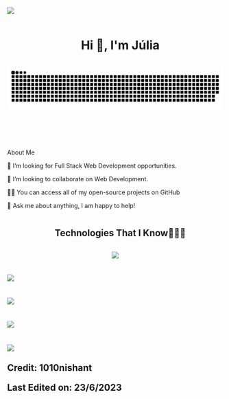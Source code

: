 
<!--horizontal divider(gradiant)-->
<img src="https://user-images.githubusercontent.com/73097560/115834477-dbab4500-a447-11eb-908a-139a6edaec5c.gif">

<!--h1 without bottom border-->
<div id="user-content-toc">
  <ul align="center">
    <summary><h1 style="display: inline-block">Hi 👋, I'm Júlia </h1></summary>
  </ul>
</div>


<!--- snake -->
<div align="center">
  <img  src="https://github.com/1999AZZAR/1999AZZAR/blob/main/resources/img/grid-snake.svg"
       alt="snake" /></a>
</div>


<!--h2 without bottom border-->
<div id="user-content-toc">
  <ul align="center">
    <summary><h2 style="display: inline-block"></h2></summary>
  </ul>
</div>


<!--Intro start-->
 About Me

🔭 I’m looking for Full Stack Web Development opportunities.

👯 I’m looking to collaborate on Web Development.

👨‍💻 You can access all of my open-source projects on GitHub

💬 Ask me about anything, I am happy to help!

<!--Intro end-->

<!--h1 without bottom border-->
<div id="user-content-toc">
  <ul align="center">
    <summary><h2 style="display: inline-block">Technologies That I Know👨🏻‍💻</h2></summary>
  </ul>
</div>
<!--tech stack icons-->
<p align="center">
  <a href="https://skillicons.dev">
    <img src="https://skillicons.dev/icons?i=git,bootstrap,css,docker,figma,github,html,nodejs,Ruby,Ruby on Rails,JavaScript,vscode&perline=14" />
  </a>
</p>

<h2 "💾 Fundamentals and Databases:" />

  <img src="https://skillicons.dev/icons?i=Terminal,Ruby,SQL,vscode&perline=14" />

<h2 "📋 Front-end & Web Design:" />

  <img src="https://skillicons.dev/icons?i=CSS3,HTML5,JavaScript,Webpack&perline=14" />

<h2 "☁️ Deploy:" />

   <img src="https://skillicons.dev/icons?i=Heroku,Ruby on Rails&perline=14" />

<h2 "♾️ Development Workflow:" />

  <img src="https://skillicons.dev/icons?iGit,GitHub,Figma&perline=14" />

Credit: 1010nishant

Last Edited on: 23/6/2023

